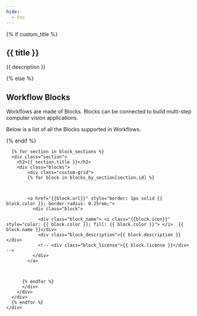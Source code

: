 ```yaml
---
hide:
  - toc
---
```

<script src="https://cdnjs.cloudflare.com/ajax/libs/dompurify/3.0.8/purify.min.js"></script>
<link rel="stylesheet" href="/styles/workflows.css">

<script src="https://kit.fontawesome.com/c9c3956d39.js" crossorigin="anonymous"></script>


<section class="mdx-container portfolio-section">
  <div class="md-grid md-typeset">
    <div class="text-center">
    {% if custom_title %}
      <h1>{{ title }}</h1>
      <p>{{ description }}</p>
    {% else %}
      <h1>Workflow Blocks</h1>
      <p>Workflows are made of Blocks. Blocks can be connected to build multi-step computer vision applications.</p>
      <p>Below is a list of all the Blocks supported in Workflows.</p>
    {% endif %}
    </div>

      {% for section in block_sections %}
      <div class="section">
        <h2>{{ section.title }}</h2>
        <div class="blocks">
            <div class="custom-grid">
            {% for block in blocks_by_section[section.id] %}



            <a href="{{block.url}}" style="border: 1px solid {{ block.color }}; border-radius: 0.25rem;">
              <div class="block">
                
                <div class="block_name"> <i class="{{block.icon}}" style="color: {{ block.color }}; fill: {{ block.color }}"> </i>  {{ block.name }}</div>
                <div class="block_description">{{ block.description }}</div>
                <!-- <div class="block_license">{{ block.license }}</div> -->
              </div>
            </a>


          
          {% endfor %}
          </div>
        </div> 
      </div>
      {% endfor %}
    </div>
  </div>
</section>

<style>
/* hide edit button for generated pages */
article > a.md-content__button.md-icon:first-child {
    display: none;
}

.block {
  border-radius: 4px;
  padding: 10px;
  height: 100%;
}

.block_name {
  font-size: large;
  color: black;
}

.block_description {
    padding-top: 5px;
    color: #444;
}

.block_license {
  background-color: #14b8a6; 
  color: #fff; 
  padding: 2px 4px;
  border-radius: 4px; 
  font-size: small;
}


</style>